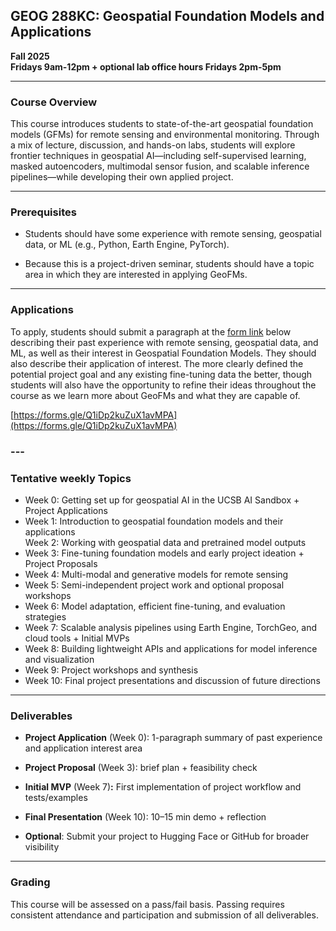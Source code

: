 ## **GEOG 288KC: Geospatial Foundation Models and Applications**

**Fall 2025**  
**Fridays 9am-12pm \+ optional lab office hours Fridays 2pm-5pm**

---

### **Course Overview**

This course introduces students to state-of-the-art geospatial foundation models (GFMs) for remote sensing and environmental monitoring. Through a mix of lecture, discussion, and hands-on labs, students will explore frontier techniques in geospatial AI—including self-supervised learning, masked autoencoders, multimodal sensor fusion, and scalable inference pipelines—while developing their own applied project.

---

### **Prerequisites**

* Students should have some experience with remote sensing, geospatial data, or ML (e.g., Python, Earth Engine, PyTorch). 

* Because this is a project-driven seminar, students should have a topic area in which they are interested in applying GeoFMs. 

---

### **Applications**

To apply, students should submit a paragraph at the [form link](https://forms.gle/Q1iDp2kuZuX1avMPA) below describing their past experience with remote sensing, geospatial data, and ML, as well as their interest in Geospatial Foundation Models. They should also describe their application of interest. The more clearly defined the potential project goal and any existing fine-tuning data the better, though students will also have the opportunity to refine their ideas throughout the course as we learn more about GeoFMs and what they are capable of. 

[https://forms.gle/Q1iDp2kuZuX1avMPA](https://forms.gle/Q1iDp2kuZuX1avMPA)

### ---

### **Tentative weekly Topics**

* Week 0: Getting set up for geospatial AI in the UCSB AI Sandbox \+ Project Applications  
* Week 1: Introduction to geospatial foundation models and their applications  
  Week 2: Working with geospatial data and pretrained model outputs  
* Week 3: Fine-tuning foundation models and early project ideation \+ Project Proposals  
* Week 4: Multi-modal and generative models for remote sensing  
* Week 5: Semi-independent project work and optional proposal workshops  
* Week 6: Model adaptation, efficient fine-tuning, and evaluation strategies  
* Week 7: Scalable analysis pipelines using Earth Engine, TorchGeo, and cloud tools \+ Initial MVPs  
* Week 8: Building lightweight APIs and applications for model inference and visualization  
* Week 9: Project workshops and synthesis  
* Week 10: Final project presentations and discussion of future directions

---

### **Deliverables**

* **Project Application** (Week 0): 1-paragraph summary of past experience and application interest area

* **Project Proposal** (Week 3): brief plan \+ feasibility check

* **Initial MVP** (Week 7\)**:** First implementation of project workflow and tests/examples

* **Final Presentation** (Week 10): 10–15 min demo \+ reflection

* **Optional**: Submit your project to Hugging Face or GitHub for broader visibility

---

### **Grading**

This course will be assessed on a pass/fail basis. Passing requires consistent attendance and participation and submission of all deliverables.